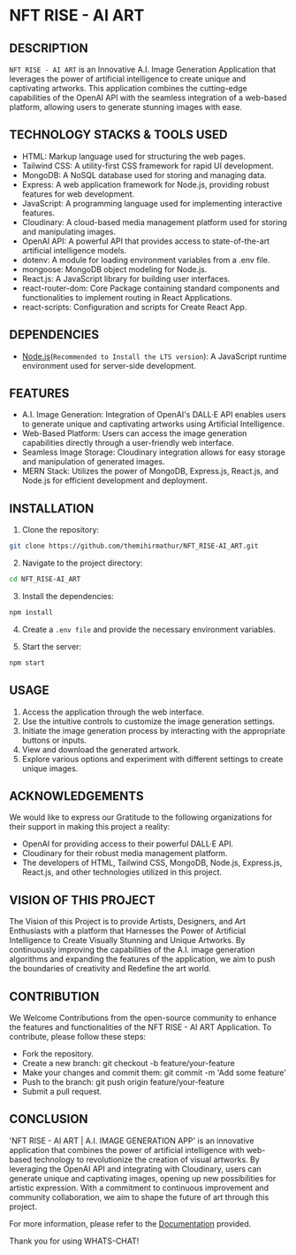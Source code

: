 # NFT RISE - AI ART

## DESCRIPTION

`NFT RISE - AI ART` is an Innovative A.I. Image Generation Application that leverages the power of artificial intelligence to create unique 
and captivating artworks. This application combines the cutting-edge capabilities of the OpenAI API with the seamless integration 
of a web-based platform, allowing users to generate stunning images with ease.

## TECHNOLOGY STACKS & TOOLS USED

- HTML: Markup language used for structuring the web pages.
- Tailwind CSS: A utility-first CSS framework for rapid UI development.
- MongoDB: A NoSQL database used for storing and managing data.
- Express: A web application framework for Node.js, providing robust features for web development.
- JavaScript: A programming language used for implementing interactive features.
- Cloudinary: A cloud-based media management platform used for storing and manipulating images.
- OpenAI API: A powerful API that provides access to state-of-the-art artificial intelligence models.
- dotenv: A module for loading environment variables from a .env file.
- mongoose: MongoDB object modeling for Node.js.
- React.js: A JavaScript library for building user interfaces.
- react-router-dom: Core Package containing standard components and functionalities to implement routing in React Applications.
- react-scripts: Configuration and scripts for Create React App.

## DEPENDENCIES

* [Node.js](https://nodejs.org/en)(`Recommended to Install the LTS version`): A JavaScript runtime environment used for 
  server-side development.

## FEATURES

- A.I. Image Generation: Integration of OpenAI's DALL·E API enables users to generate unique and captivating artworks 
  using Artificial Intelligence.
- Web-Based Platform: Users can access the image generation capabilities directly through a user-friendly web interface.
- Seamless Image Storage: Cloudinary integration allows for easy storage and manipulation of generated images.
- MERN Stack: Utilizes the power of MongoDB, Express.js, React.js, and Node.js for efficient development and deployment.

## INSTALLATION

1. Clone the repository:

```bash
git clone https://github.com/themihirmathur/NFT_RISE-AI_ART.git
```

2. Navigate to the project directory:

```bash
cd NFT_RISE-AI_ART
```

3. Install the dependencies:

```bash
npm install
```

4. Create a `.env file` and provide the necessary environment variables.

5. Start the server: 

```bash
npm start
```

## USAGE

1. Access the application through the web interface.
2. Use the intuitive controls to customize the image generation settings.
3. Initiate the image generation process by interacting with the appropriate buttons or inputs.
4. View and download the generated artwork.
5. Explore various options and experiment with different settings to create unique images.

## ACKNOWLEDGEMENTS

 We would like to express our Gratitude to the following organizations for their support in making this project a reality:
 
- OpenAI for providing access to their powerful DALL·E API.
- Cloudinary for their robust media management platform.
- The developers of HTML, Tailwind CSS, MongoDB, Node.js, Express.js, React.js, and other technologies utilized in this project.

## VISION OF THIS PROJECT

The Vision of this Project is to provide Artists, Designers, and Art Enthusiasts with a platform that Harnesses the Power of 
Artificial Intelligence to Create Visually Stunning and Unique Artworks. By continuously improving the capabilities of the 
A.I. image generation algorithms and expanding the features of the application, we aim to push the boundaries of creativity and 
Redefine the art world.

## CONTRIBUTION

We Welcome Contributions from the open-source community to enhance the features and functionalities of the NFT RISE - AI ART Application. 
To contribute, please follow these steps:

- Fork the repository.
- Create a new branch: git checkout -b feature/your-feature
- Make your changes and commit them: git commit -m 'Add some feature'
- Push to the branch: git push origin feature/your-feature
- Submit a pull request.

## CONCLUSION

'NFT RISE - AI ART | A.I. IMAGE GENERATION APP' is an innovative application that combines the power of artificial intelligence with 
web-based technology to revolutionize the creation of visual artworks. By leveraging the OpenAI API and integrating with Cloudinary, 
users can generate unique and captivating images, opening up new possibilities for artistic expression. 
With a commitment to continuous improvement and community collaboration, we aim to shape the future of art through this project.

For more information, please refer to the [Documentation](https://github.com/themihirmathur/NFT_RISE-AI_ART) provided.

Thank you for using WHATS-CHAT!
